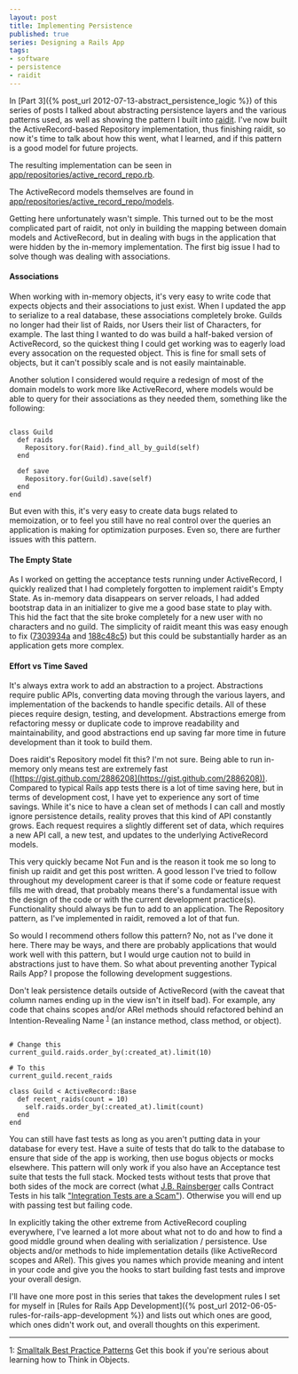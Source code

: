 ```yaml
---
layout: post
title: Implementing Persistence
published: true
series: Designing a Rails App
tags:
- software
- persistence
- raidit
---
```


In [Part 3]({% post_url 2012-07-13-abstract_persistence_logic %}) of this series of posts I talked about abstracting persistence layers and the various patterns used, as well as showing the pattern I built into [raidit](http://github.com/jasonroelofs/raidit). I've now built the ActiveRecord-based Repository implementation, thus finishing raidit, so now it's time to talk about how this went, what I learned, and if this pattern is a good model for future projects.

The resulting implementation can be seen in [app/repositories/active_record_repo.rb](https://github.com/jasonroelofs/raidit/blob/master/app/repositories/active_record_repo.rb).

The ActiveRecord models themselves are found in [app/repositories/active_record_repo/models](https://github.com/jasonroelofs/raidit/tree/master/app/repositories/active_record_repo/models).

Getting here unfortunately wasn't simple. This turned out to be the most complicated part of raidit, not only in building the mapping between domain models and ActiveRecord, but in dealing with bugs in the application that were hidden by the in-memory implementation. The first big issue I had to solve though was dealing with associations.

#### Associations

When working with in-memory objects, it's very easy to write code that expects objects and their associations to just exist. When I updated the app to serialize to a real database, these associations completely broke. Guilds no longer had their list of Raids, nor Users their list of Characters, for example. The last thing I wanted to do was build a half-baked version of ActiveRecord, so the quickest thing I could get working was to eagerly load every assocation on the requested object. This is fine for small sets of objects, but it can't possibly scale and is not easily maintainable.

Another solution I considered would require a redesign of most of the domain models to work more like ActiveRecord, where models would be able to query for their associations as they needed them, something like the following:

<pre><code data-language=ruby>
class Guild
  def raids
    Repository.for(Raid).find_all_by_guild(self)
  end
  
  def save
    Repository.for(Guild).save(self)
  end
end   
</code></pre>

But even with this, it's very easy to create data bugs related to memoization, or to feel you still have no real control over the queries an application is making for optimization purposes. Even so, there are further issues with this pattern.

#### The Empty State

As I worked on getting the acceptance tests running under ActiveRecord, I quickly realized that I had completely forgotten to implement raidit's Empty State. As in-memory data disappears on server reloads, I had added bootstrap data in an initializer to give me a good base state to play with. This hid the fact that the site broke completely for a new user with no characters and no guild. The simplicity of raidit meant this was easy enough to fix ([7303934a](https://github.com/jasonroelofs/raidit/commit/7303934a7945af01c99430fe0a3faeb92a15d27c)  and [188c48c5](https://github.com/jasonroelofs/raidit/commit/188c48c5d512da2bc167cc02f0a777f147eaa6c4)) but this could be substantially harder as an application gets more complex.

#### Effort vs Time Saved

It's always extra work to add an abstraction to a project. Abstractions require public APIs, converting data moving through the various layers, and implementation of the backends to handle specific details. All of these pieces require design, testing, and development. Abstractions emerge from refactoring messy or duplicate code to improve readability and maintainability, and good abstractions end up saving far more time in future development than it took to build them.

Does raidit's Repository model fit this? I'm not sure. Being able to run in-memory only means test are extremely fast ([https://gist.github.com/2886208](https://gist.github.com/2886208)). Compared to typical Rails app tests there is a lot of time saving here, but in terms of development cost, I have yet to experience any sort of time savings. While it's nice to have a clean set of methods I can call and mostly ignore persistence details, reality proves that this kind of API constantly grows. Each request requires a slightly different set of data, which requires a new API call, a new test, and updates to the underlying ActiveRecord models.

This very quickly became Not Fun and is the reason it took me so long to finish up raidit and get this post written. A good lesson I've tried to follow throughout my development career is that if some code or feature request fills me with dread, that probably means there's a fundamental issue with the design of the code or with the current development practice(s). Functionality should always be fun to add to an application. The Repository pattern, as I've implemented in raidit, removed a lot of that fun.

So would I recommend others follow this pattern? No, not as I've done it here. There may be ways, and there are probably applications that would work well with this pattern, but I would urge caution not to build in abstractions just to have them. So what about preventing another Typical Rails App? I propose the following development suggestions.

Don't leak persistence details outside of ActiveRecord (with the caveat that column names ending up in the view isn't in itself bad). For example, any code that chains scopes and/or ARel methods should refactored behind an Intention-Revealing Name <sup>[1](#footnote)</sup> (an instance method, class method, or object).

<pre><code data-language=ruby>
# Change this
current_guild.raids.order_by(:created_at).limit(10)

# To this
current_guild.recent_raids

class Guild < ActiveRecord::Base
  def recent_raids(count = 10)
    self.raids.order_by(:created_at).limit(count)
  end
end   
</code></pre>

You can still have fast tests as long as you aren't putting data in your database for every test. Have a suite of tests that do talk to the database to ensure that side of the app is working, then use bogus objects or mocks elsewhere. This pattern will only work if you also have an Acceptance test suite that tests the full stack. Mocked tests without tests that prove that both sides of the mock are correct (what [J.B. Rainsberger](http://www.jbrains.ca/) calls Contract Tests in his talk ["Integration Tests are a Scam"](http://www.infoq.com/presentations/integration-tests-scam)). Otherwise you will end up with passing test but failing code.

In explicitly taking the other extreme from ActiveRecord coupling everywhere, I've learned a lot more about what not to do and how to find a good middle ground when dealing with serialization / persistence. Use objects and/or methods to hide implementation details (like ActiveRecord scopes and ARel). This gives you names which provide meaning and intent in your code and give you the hooks to start building fast tests and improve your overall design.

I'll have one more post in this series that takes the development rules I set for myself in [Rules for Rails App Development]({% post_url 2012-06-05-rules-for-rails-app-development %}) and lists out which ones are good, which ones didn't work out, and overall thoughts on this experiment.

---

<a name="footnote"></a>
1: [Smalltalk Best Practice Patterns](http://www.amazon.com/Smalltalk-Best-Practice-Patterns-Kent/dp/013476904X) Get this book if you're serious about learning how to Think in Objects.